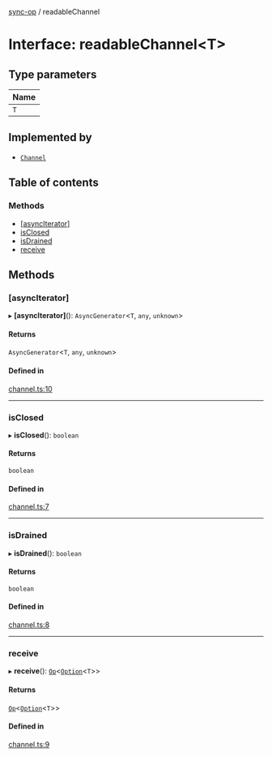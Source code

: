 [sync-op](../README.md) / readableChannel

# Interface: readableChannel<T\>

## Type parameters

| Name |
| :------ |
| `T` |

## Implemented by

- [`Channel`](../classes/Channel.md)

## Table of contents

### Methods

- [[asyncIterator]](readableChannel.md#[asynciterator])
- [isClosed](readableChannel.md#isclosed)
- [isDrained](readableChannel.md#isdrained)
- [receive](readableChannel.md#receive)

## Methods

### [asyncIterator]

▸ **[asyncIterator]**(): `AsyncGenerator`<`T`, `any`, `unknown`\>

#### Returns

`AsyncGenerator`<`T`, `any`, `unknown`\>

#### Defined in

[channel.ts:10](https://github.com/dhcmrlchtdj/sync-op/blob/0a6e09c/src/channel.ts#L10)

___

### isClosed

▸ **isClosed**(): `boolean`

#### Returns

`boolean`

#### Defined in

[channel.ts:7](https://github.com/dhcmrlchtdj/sync-op/blob/0a6e09c/src/channel.ts#L7)

___

### isDrained

▸ **isDrained**(): `boolean`

#### Returns

`boolean`

#### Defined in

[channel.ts:8](https://github.com/dhcmrlchtdj/sync-op/blob/0a6e09c/src/channel.ts#L8)

___

### receive

▸ **receive**(): [`Op`](../classes/Op.md)<[`Option`](../README.md#option)<`T`\>\>

#### Returns

[`Op`](../classes/Op.md)<[`Option`](../README.md#option)<`T`\>\>

#### Defined in

[channel.ts:9](https://github.com/dhcmrlchtdj/sync-op/blob/0a6e09c/src/channel.ts#L9)
